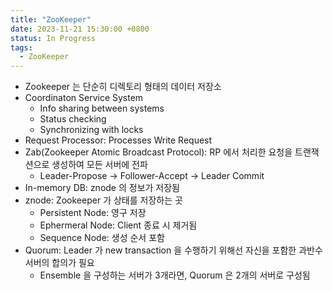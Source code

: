 ```yaml
---
title: "ZooKeeper"
date: 2023-11-21 15:30:00 +0800
status: In Progress
tags:
  - ZooKeeper
---
```


- Zookeeper 는 단순히 디렉토리 형태의 데이터 저장소
- Coordinaton Service System
    - Info sharing between systems
    - Status checking
    - Synchronizing with locks
- Request Processor: Processes Write Request
- Zab(Zookeeper Atomic Broadcast Protocol): RP 에서 처리한 요청을 트랜잭션으로 생성하여 모든 서버에 전파
    - Leader-Propose -> Follower-Accept -> Leader Commit
- In-memory DB: znode 의 정보가 저장됨
- znode: Zookeeper 가 상태를 저장하는 곳
    - Persistent Node: 영구 저장
    - Ephermeral Node: Client 종료 시 제거됨
    - Sequence Node: 생성 순서 포함
- Quorum: Leader 가 new transaction 을 수행하기 위해선 자신을 포함한 과반수 서버의 합의가 필요
    - Ensemble 을 구성하는 서버가 3개라면, Quorum 은 2개의 서버로 구성됨
